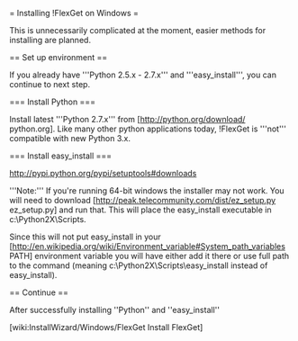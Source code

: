 = Installing !FlexGet on Windows =

This is unnecessarily complicated at the moment, easier methods for installing are planned.

== Set up environment ==

If you already have '''Python 2.5.x - 2.7.x''' and '''easy_install''', you can continue to next step.

=== Install Python ===

Install latest '''Python 2.7.x''' from [http://python.org/download/ python.org]. Like many other python applications today, !FlexGet is '''not''' compatible with new Python 3.x.

=== Install easy_install ===

http://pypi.python.org/pypi/setuptools#downloads

'''Note:''' If you're running 64-bit windows the installer may not work. You will need to download [http://peak.telecommunity.com/dist/ez_setup.py ez_setup.py] and run that. This will place the easy_install executable in c:\Python2X\Scripts\.

Since this will not put easy_install in your [http://en.wikipedia.org/wiki/Environment_variable#System_path_variables PATH] environment variable you will have either add it there or use full path to the command (meaning c:\Python2X\Scripts\easy_install instead of easy_install).

== Continue ==

After successfully installing ''Python'' and ''easy_install''

[wiki:InstallWizard/Windows/FlexGet Install FlexGet]

